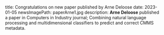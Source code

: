 title: Congratulations on new paper published by Arne Deloose
date: 2023-01-05
newsImagePath: paperArne1.jpg
description: <strong>Arne Deloose</strong> published a paper in Computers in Industry journal; Combining natural language processing and multidimensional classifiers to predict and correct CMMS metadata.